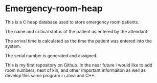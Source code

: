 # Emergency-room-heap

This is a C heap database used to store emergency room patients.

The name and critical status of the patient us entered by the attendant. 

The arrival time is calculated as the time the patient was entered into the system. 

The serial number is generated and assigned. 

This is my first repository on Github. In the near future I would like to add room numbers, next of kin, and other important informaiton as well as develop this same program in Java and C++.
